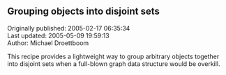 ## Grouping objects into disjoint sets  
Originally published: 2005-02-17 06:35:34  
Last updated: 2005-05-09 19:59:13  
Author: Michael Droettboom  
  
This recipe provides a lightweight way to group arbitrary objects together into disjoint sets when a full-blown graph data structure would be overkill.